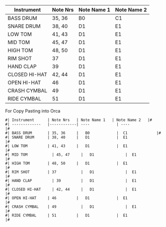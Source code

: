 | Instrument      | Note Nrs    | Note Name 1  	| Note Name 2  |
| -------------   |------------ | ----		| ----		|
| BASS DRUM       | 35, 36      |  B0  		|  C1		  |
| SNARE DRUM      | 38, 40      |   D1 		|  E1 		|
| LOW TOM         | 41, 43      |   D1 		|  E1 		|
| MID TOM      	  | 45, 47      |   D1 		|  E1 		|
| HIGH TOM        | 48, 50      |   D1 		|  E1 		|
| RIM SHOT        | 37      	  |   D1 		|  E1 		|
| HAND CLAP	      | 39      	  |   D1 		|  E1 		|
| CLOSED HI-HAT	  | 42, 44      |   D1 		|  E1 		|
| OPEN HI-HAT     | 46    	    |   D1 		|  E1 		|
| CRASH CYMBAL    | 49     	    |   D1 		|  E1 		|
| RIDE CYMBAL     | 51    	    |   D1 		|  E1 		|

For Copy Pasting into Orca

```
#| Instrument      | Note Nrs   | Note Name 1  	| Note Name 2   |#
#| -------------   |------------| ----		      | ----		      |#
#| BASS DRUM       | 35, 36     |   B0  	      |  C1		        |#
#| SNARE DRUM      | 38, 40     |   D1 		      |  E1 		      |#
#| LOW TOM         | 41, 43     |   D1 		      |  E1 		      |#
#| MID TOM      	 | 45, 47     |   D1 		      |  E1 		      |#
#| HIGH TOM        | 48, 50     |   D1 		      |  E1 		      |#
#| RIM SHOT        | 37      	  |   D1 		      |  E1 		      |#
#| HAND CLAP	     | 39      	  |   D1 		      |  E1 		      |#
#| CLOSED HI-HAT	 | 42, 44     |   D1 		      |  E1 		      |#
#| OPEN HI-HAT     | 46    	    |   D1 		      |  E1 		      |#
#| CRASH CYMBAL    | 49     	  |   D1 		      |  E1 		      |#
#| RIDE CYMBAL     | 51    	    |   D1 		      |  E1 		      |#
```
